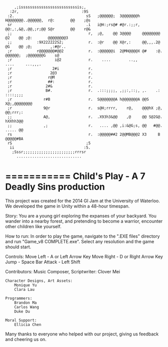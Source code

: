                                                                                                            
                                                                                                            
        ,;isssssssssssssssssssssssssis;,                                                                    
      :2r,                            :9S                                                                   
     :2.                                sS   ;@@@@@@;  3@@@@@@@h H@@@@@@@..@@@@@@,  r@:       @@    ;@s     
     sr                                 .i   i@H:;rs@# #@r.:;;r, @@:,:,&@,.@@,;r;@@ S@r       @@    r@&     
     ;;                                  r,  ;@,    @@ 3@@@@     @@@@@@@@  @2    @@ ;@:       @@@@@@@@3     
     ;;           :9X222222S2;           r.  :@r    @@ X@r,:     @@,,,.2@  @G    @@ ;@;        ,:#@r..      
     ;r           r@@@@@@@#@@2           r.  :@@@@@@i  2@MH@@@@X @#    :@. @@@@@@;  ;@@@@@@@G    s@         
     ;r                   i@2            r.    ....        ..,,              ....     ...,,,.               
     ;r                  2#i             r.                                                                 
     ;r                 2@3              r.                                                                 
     ;r                r@M               r.                                                                 
     ;r                ##:               r.                                                                 
     ;r               2#&                r.                                                                 
     ;r               B#.                r.  .:::;;;;, ,;;:,::;, ,.    .:  ::::;;;;                         
     ;r              r#B                 r.  S@@@@@@@A h@@@@@@@A @@S   X@;,@@@@@@@@                         
     ;r              9@r                 r.  s@H;rrrr,    r@,    @@@hX ;@, @@;rrr;:                         
     ;;              A@,                 r.  .X93h3&@@    ,@     @@ S@2G@. hXXhh3@@                         
     ;;              ,;                  r.   .... ,@@ ,i:&@G;s, @@   #@@. ..... @@                         
     rs                                  r.  :@@@@@##2 2@@MB@@@2 X3     B  @@@@@#BA                         
     rS                                 ;5                                                                  
      ii                               :5.                                                                  
       ;Sssr;;;;;;;;;;;;;;;;;;;;;;;rrrsr                                                                    
         .............................                                                                      


===========
Child's Play - A 7 Deadly Sins production
===========

This project was created for the 2014 GI Jam at the University of Waterloo. We developed the game in Unity 
within a 48-hour timespan. 

Story:
You are a young girl exploring the expanses of your backyard. You wander into a nearby forest, and pretending 
to become a warrior, encounter other children like yourself. 

How to run:
In order to play the game, navigate to the ".EXE files" directory and run "Game_v8 COMPLETE.exe". Select any 
resolution and the game should start.

Controls:
Move Left   -  A or Left Arrow Key
Move Right  -  D or Right Arrow Key
Jump        -  Space Bar
Attack      -  Left Shift

Contributors:
	Music Composer, Scriptwriter:
		Clover Mei

	Character Designs, Art Assets:
		Monique Yu
		Clara Lau

	Programmers:
		Brandon Ma
		Carlos Wang
		Duke Du

	Moral Support:
		Ellicia Chen

Many thanks to everyone who helped with our project, giving us feedback and cheering us on. 

